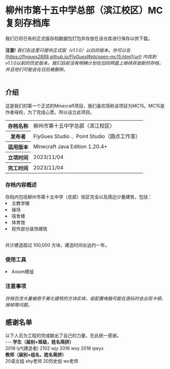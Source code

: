 <h1>柳州市第十五中学总部（滨江校区）MC复刻存档库</h1>

我们已将已有的正式版存档数据包打包并存放在该仓库进行保存以供下载。<br><br>
<b>注意!</b>  <i>我们在这里只提供正式版（v1.1.0）以后的版本。你可以在  [https://flygues2889.github.io/FlyGuesWeb/open-mc15.html](url) 内找到v1.1.0以前的历史版本。我们目前没有明确计划在旧的网盘上继续存放新的存档，并且他们可能会在日后被删除。</i><br><br>

<h2>介绍</h2>
这是我们的第一个正式的Minecraft项目，我们喜欢简称该项目为MC15。MC15是作者母校，为了完成心愿，所以设立此项目。<br>

<table>
    <tr>
        <th>存档名称</th>
        <td>柳州市第十五中学总部（滨江校区）</td>
    </tr>
    <tr>
        <th>发布者</th>
        <td>FlyGues Studio 、Point Studio（圆点工作室）</td>
    </tr>
    <tr>
        <th>适用版本</th>
        <td>Minecraft Java Edition 1.20.4+</td>
    </tr>
    <tr>
        <th>立项时间</th>
        <td>2023/11/04</td>
    </tr>
    <tr>
        <th>完工时间</th>
        <td>2023/11/04</td>
    </tr>
</table>

<h3>存档内容概述</h3>
存档内包括柳州市第十五中学（总部）校区完全以及周边少量建筑，包括：
<li>主教学楼</li>
<li>操场</li>
<li>宿舍楼</li>
<li>体育馆</li>
<li>校外部分装饰建筑</li><br>

共计建造超过 100,000 方块，建造时间长达约一年。

<h3>使用工具</h3>
<li>Axiom模组</li>

<h3>注意事项</h3>
<i>存档包含大量被用于美化建筑的方块实体，低配置电脑可能在游玩时会出现卡顿、掉帧等问题。</i>


<h2>感谢名单</h2>
以下人员为工程的完成献出了自己的力量，在此统一感谢。<br>
---
<b>学生（届别+班级，姓名简拼）</b><br>
2016 lyf(建造者)    2102 wjy    2016 wxy    2016 qwyx<br>
<b>教师（届别+组名，姓名简拼）</b><br>
20语文组 xhy老师    20历史组 wx老师
